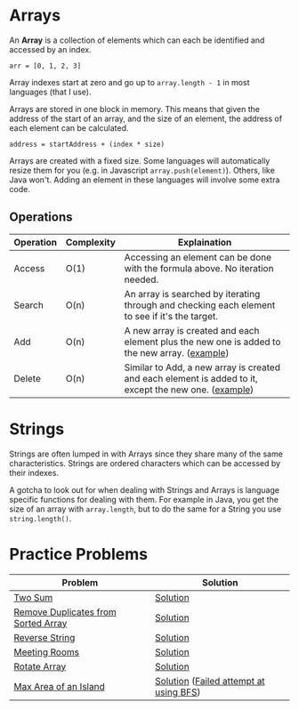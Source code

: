 # Arrays
An **Array** is a collection of elements which can each be identified and accessed by an index.

```
arr = [0, 1, 2, 3]
```

Array indexes start at zero and go up to `array.length - 1` in most languages (that I use).

Arrays are stored in one block in memory. This means that given the address of the start of an array, and the size of an element, the address of each element can be calculated.
```
address = startAddress + (index * size)
```

Arrays are created with a fixed size. Some languages will automatically resize them for you (e.g. in Javascript `array.push(element)`). Others, like Java won't. Adding an element in these languages will involve some extra code.


## Operations
| Operation | Complexity | Explaination                                                                                   |
|-----------|------------|------------------------------------------------------------------------------------------------|
| Access    | O(1)       | Accessing an element can be done with the formula above. No iteration needed.                  |
| Search    | O(n)       | An array is searched by iterating through and checking each element to see if it's the target. |
| Add       | O(n)       | A new array is created and each element plus the new one is added to the new array. ([example](examples/AddOrRemove.java))           |
| Delete    | O(n)       | Similar to Add, a new array is created and each element is added to it, except the new one. ([example](examples/AddOrRemove.java))    |

# Strings
Strings are often lumped in with Arrays since they share many of the same characteristics. Strings are ordered characters which can be accessed by their indexes. 

A gotcha to look out for when dealing with Strings and Arrays is language specific functions for dealing with them. For example in Java, you get the size of an array with `array.length`, but to do the same for a String you use `string.length()`.

# Practice Problems
| Problem | Solution |
|---|---|
| [Two Sum](https://leetcode.com/problems/two-sum) | [Solution](https://github.com/bmanley91/practice-problems/blob/main/arrays-and-strings/TwoSum.java) |
| [Remove Duplicates from Sorted Array](https://leetcode.com/problems/remove-duplicates-from-sorted-array/) | [Solution](https://github.com/bmanley91/practice-problems/blob/main/arrays-and-strings/RemoveDupliactes.java) |
| [Reverse String](https://leetcode.com/problems/reverse-string/) | [Solution](https://github.com/bmanley91/practice-problems/blob/main/arrays-and-strings/ReverseString.java) |
| [Meeting Rooms](https://leetcode.com/problems/meeting-rooms) | [Solution](https://github.com/bmanley91/practice-problems/blob/main/arrays-and-strings/MeetingRooms.java) |
| [Rotate Array](https://leetcode.com/problems/rotate-array/) | [Solution](https://github.com/bmanley91/practice-problems/blob/main/arrays-and-strings/RotateArray.java) |
| [Max Area of an Island](https://leetcode.com/problems/max-area-of-island/) | [Solution](https://github.com/bmanley91/practice-problems/blob/main/arrays-and-strings/MaxAreaOfIsland.java) ([Failed attempt at using BFS](https://github.com/bmanley91/practice-problems/blob/main/arrays-and-strings/FailedBFSIslands.java))